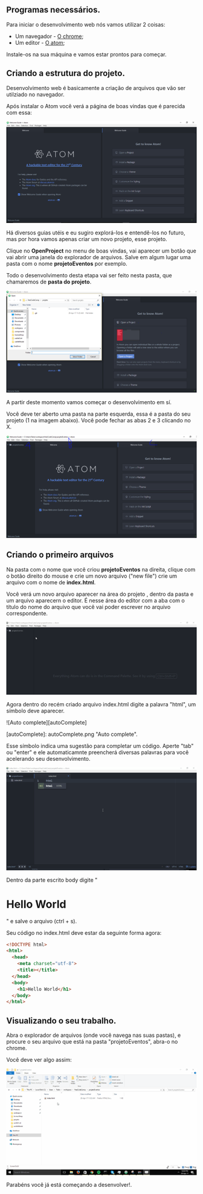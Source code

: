## Programas necessários.

Para iniciar o desenvolvimento web nós vamos utilizar 2 coisas:

* Um navegador - [O chrome](https://www.google.com/chrome/browser/desktop/);
* Um editor - [O atom](https://atom.io/);

Instale-os na sua máquina e vamos estar prontos para começar.

## Criando a estrutura do projeto.

Desenvolvimento web é basicamente a criação de arquivos que vão ser utilziado no navegador.

Após instalar o Atom você verá a página de boas vindas que é parecida com essa:

![Página de boas vindas do atom][welcome]

[welcome]: welcome.png "Página de boas vindas"

Há diversos guias utéis e eu sugiro explorá-los e entendê-los no futuro, mas por hora vamos apenas criar um novo projeto, esse projeto.

Clique no **OpenProject** no menu de boas vindas, vai aparecer um botão que vai abrir uma janela do explorador de arquivos. Salve em algum lugar uma pasta com o nome **projetoEventos** por exemplo.

Todo o desenvolvimento desta etapa vai ser feito nesta pasta, que chamaremos de **pasta do projeto**.

![Criação do projeto][openProject]

[openProject]: openProject.png "Criação do projeto"

A partir deste momento vamos começar o desenvolvimento em sí.

Você deve ter aberto uma pasta na parte esquerda, essa é a pasta do seu projeto (1 na imagem abaixo). Você pode fechar as abas 2 e 3 clicando no X.

![Inicio do projeto][starting]

[starting]: starting.png "Inicio do projeto"

## Criando o primeiro arquivos

Na pasta com o nome que você criou **projetoEventos** na direita, clique com o botão direito do mouse e crie um novo arquivo ("new file") crie um arquivo com o nome de **index.html**.

Você verá um novo arquivo aparecer na área do projeto , dentro da pasta e um arquivo aparecern o editor. É nesse área do editor com a aba com o título do nome do arquivo que você vai poder escrever no arquivo correspondente.

![Criando o o projeto](newFile.gif)

[newFile]: (newFile.gif) "Primeiro arquivo"

Agora dentro do recém criado arquivo index.html digite a palavra "html", um símbolo deve aparecer.

![Auto complete][autoComplete]

[autoComplete]: autoComplete.png "Auto complete".

Esse símbolo indica uma sugestão para completar um código. Aperte "tab" ou "enter" e ele automaticamnte preencherá diversas palavras para você acelerando seu desenvolvimento.

![Completando o código](autoCompleted.gif)

[autoCompleted]: (autoCompleted.gif) "Completando o código"

Dentro da parte escrito body digite "<h1>Hello World</h1>" e salve o arquivo (ctrl + s).

Seu código no index.html deve estar da seguinte forma agora:

```html
<!DOCTYPE html>
<html>
  <head>
    <meta charset="utf-8">
    <title></title>
  </head>
  <body>
    <h1>Hello World</h1>
  </body>
</html>
```

## Visualizando o seu trabalho.

Abra o explorador de arquivos (onde você navega nas suas pastas), e procure o seu arquivo que está na pasta "projetoEventos", abra-o no chrome.

Você deve ver algo assim:

![Visualizando o arquivo](openInChrome.gif)

[openInChrome]: (openInChrome.gif) "Visualizando o arquivo"

Parabéns você já está começando a desenvolver!.
